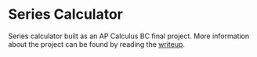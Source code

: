 # Series Calculator
Series calculator built as an AP Calculus BC final project. More information about the project can be found by reading the [writeup](https://drive.google.com/file/d/0B0kRusBBMf_mX0sxZzM2cHR4aE0/view?usp=sharing).
